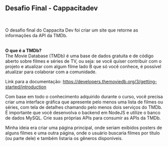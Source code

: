 <h2>Desafio Final - Cappacitadev</h2><br>

O desafio final do Cappacita Dev foi criar um site que retorne as informações da API da TMDb.<br>
⠀⠀⠀⠀⠀⠀⠀⠀⠀

**O que é a TMDb?**<br>
The Movie Database (TMDb) é uma base de dados gratuita e de código aberto sobre filmes e séries de TV, ou seja: se você quiser contribuir com o projeto e atualizar com algum filme lado B que só você conhece, é possível atualizar para colaborar com a comunidade.<br>

Link para a documentação: https://developers.themoviedb.org/3/getting-started/introduction<br>

Com base em todo o conhecimento adquirido durante o curso, você precisa criar uma interface gráfica que apresente pelo menos uma lista de filmes ou séries, com tela de detalhes chamando pelo menos dois serviços do TMDb. É importante que você desenvolva o backend em NodeJS e utilize o banco de dados MySQL. Crie suas próprias APIs para consumir as APIs da TMDb.<br>

Minha ideia era criar uma página principal, onde seriam exibidos posters de alguns filmes e uma outra página, onde o usuário buscaria filmes por título (ou parte dele) e também listaria os gêneros disponíveis.<br>
